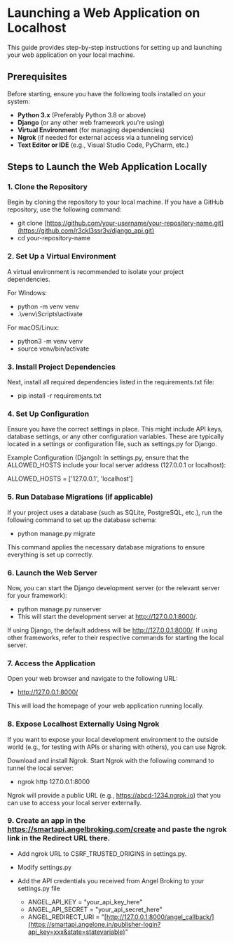 # Launching a Web Application on Localhost

This guide provides step-by-step instructions for setting up and launching your web application on your local machine.

## Prerequisites

Before starting, ensure you have the following tools installed on your system:

- **Python 3.x** (Preferably Python 3.8 or above)
- **Django** (or any other web framework you're using)
- **Virtual Environment** (for managing dependencies)
- **Ngrok** (if needed for external access via a tunneling service)
- **Text Editor or IDE** (e.g., Visual Studio Code, PyCharm, etc.)

## Steps to Launch the Web Application Locally

### 1. Clone the Repository

Begin by cloning the repository to your local machine. If you have a GitHub repository, use the following command:

- git clone [https://github.com/your-username/your-repository-name.git](https://github.com/r3ckl3ssr3v/django_api.git)
- cd your-repository-name

### 2. Set Up a Virtual Environment
A virtual environment is recommended to isolate your project dependencies.

For Windows:
- python -m venv venv
- .\venv\Scripts\activate

For macOS/Linux:
- python3 -m venv venv
- source venv/bin/activate

### 3. Install Project Dependencies
Next, install all required dependencies listed in the requirements.txt file:
- pip install -r requirements.txt

### 4. Set Up Configuration
Ensure you have the correct settings in place. This might include API keys, database settings, or any other configuration variables. These are typically located in a settings or configuration file, such as settings.py for Django.

Example Configuration (Django):
In settings.py, ensure that the ALLOWED_HOSTS include your local server address (127.0.0.1 or localhost):

ALLOWED_HOSTS = ['127.0.0.1', 'localhost']

### 5. Run Database Migrations (if applicable)
If your project uses a database (such as SQLite, PostgreSQL, etc.), run the following command to set up the database schema:

- python manage.py migrate
  
This command applies the necessary database migrations to ensure everything is set up correctly.

### 6. Launch the Web Server
Now, you can start the Django development server (or the relevant server for your framework):

- python manage.py runserver
- This will start the development server at http://127.0.0.1:8000/.

If using Django, the default address will be http://127.0.0.1:8000/.
If using other frameworks, refer to their respective commands for starting the local server.

### 7. Access the Application
Open your web browser and navigate to the following URL:

- http://127.0.0.1:8000/
  
This will load the homepage of your web application running locally.

### 8. Expose Localhost Externally Using Ngrok
If you want to expose your local development environment to the outside world (e.g., for testing with APIs or sharing with others), you can use Ngrok.

Download and install Ngrok.
Start Ngrok with the following command to tunnel the local server:

- ngrok http 127.0.0.1:8000
  
Ngrok will provide a public URL (e.g., https://abcd-1234.ngrok.io) that you can use to access your local server externally.

### 9. Create an app in the https://smartapi.angelbroking.com/create and paste the ngrok link in the Redirect URL there.
- Add ngrok URL to CSRF_TRUSTED_ORIGINS in settings.py.
- Modify settings.py
- Add the API credentials you received from Angel Broking to your settings.py file

  - ANGEL_API_KEY = "your_api_key_here"
  - ANGEL_API_SECRET = "your_api_secret_here"
  - ANGEL_REDIRECT_URI = "[http://127.0.0.1:8000/angel_callback/](https://smartapi.angelone.in/publisher-login?api_key=xxx&state=statevariable)"
